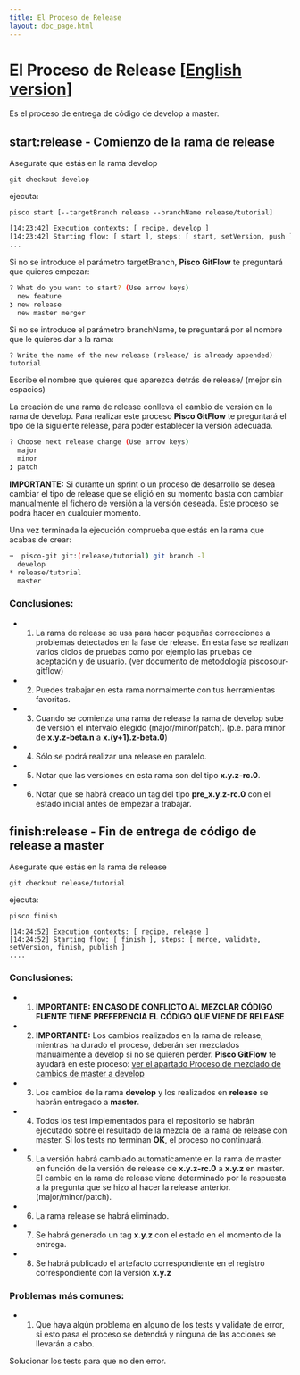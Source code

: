 ```yaml
---
title: El Proceso de Release
layout: doc_page.html
---
```


# El Proceso de Release [[English version](../../../en/users/guides/020release.html)]

Es el proceso de entrega de código de develop a master.

## start:release - Comienzo de la rama de release

Asegurate que estás en la rama develop

    git checkout develop

ejecuta:

    pisco start [--targetBranch release --branchName release/tutorial]

```bash
[14:23:42] Execution contexts: [ recipe, develop ]
[14:23:42] Starting flow: [ start ], steps: [ start, setVersion, push ]
...
```

Si no se introduce el parámetro targetBranch, **Pisco GitFlow**  te preguntará que quieres empezar:

```bash
? What do you want to start? (Use arrow keys)
  new feature
❯ new release
  new master merger
```

Si no se introduce el parámetro branchName, te preguntará por el nombre que le quieres dar a la rama:

```
? Write the name of the new release (release/ is already appended) tutorial
```

Escribe el nombre que quieres que aparezca detrás de release/ (mejor sin espacios)

La creación de una rama de release conlleva el cambio de versión en la rama de develop. Para realizar este proceso **Pisco GitFlow**  te preguntará el tipo de la siguiente release, para poder establecer la versión adecuada.

```bash
? Choose next release change (Use arrow keys)
  major
  minor
❯ patch
```

**IMPORTANTE:** Si durante un sprint o un proceso de desarrollo se desea cambiar el tipo de release que se eligió en su momento basta con cambiar manualmente el fichero de versión a la versión deseada. Este proceso se podrá hacer en cualquier momento.

Una vez terminada la ejecución comprueba que estás en la rama que acabas de crear:

```bash
➜  pisco-git git:(release/tutorial) git branch -l
  develop
* release/tutorial
  master
```

### Conclusiones:

- 1. La rama de release se usa para hacer pequeñas correcciones a problemas detectados en la fase de release. En esta fase se realizan varios ciclos de pruebas como por ejemplo las pruebas de aceptación y de usuario. (ver documento de metodología piscosour-gitflow)
- 2. Puedes trabajar en esta rama normalmente con tus herramientas favoritas.
- 3. Cuando se comienza una rama de release la rama de develop sube de versión el intervalo elegido (major/minor/patch). (p.e. para minor de **x.y.z-beta.n** a **x.(y+1).z-beta.0**)
- 4. Sólo se podrá realizar una release en paralelo.
- 5. Notar que las versiones en esta rama son del tipo **x.y.z-rc.0**.
- 6. Notar que se habrá creado un tag del tipo **pre_x.y.z-rc.0** con el estado inicial antes de empezar a trabajar.

## finish:release - Fin de entrega de código de release a master

Asegurate que estás en la rama de release

    git checkout release/tutorial

ejecuta:

    pisco finish

```
[14:24:52] Execution contexts: [ recipe, release ]
[14:24:52] Starting flow: [ finish ], steps: [ merge, validate, setVersion, finish, publish ]
....
```

### Conclusiones:

- 1. **IMPORTANTE: EN CASO DE CONFLICTO AL MEZCLAR CÓDIGO FUENTE TIENE PREFERENCIA EL CÓDIGO QUE VIENE DE RELEASE**
- 2. **IMPORTANTE:** Los cambios realizados en la rama de release, mientras ha durado el proceso, deberán ser mezclados manualmente a develop si no se quieren perder. **Pisco GitFlow**  te ayudará en este proceso: [ver el apartado Proceso de mezclado de cambios de master a develop](#Proceso-de-mezclado-de-cambios-de-master-a-develop)
- 3. Los cambios de la rama **develop** y los realizados en **release** se habrán entregado a **master**.
- 4. Todos los test implementados para el repositorio se habrán ejecutado sobre el resultado de la mezcla de la rama de release con master. Si los tests no terminan **OK**, el proceso no continuará.
- 5. La versión habrá cambiado automaticamente en la rama de master en función de la versión de release de **x.y.z-rc.0** a **x.y.z** en master. El cambio en la rama de release viene determinado por la respuesta a la pregunta que se hizo al hacer la release anterior. (major/minor/patch).
- 6. La rama release se habrá eliminado.
- 7. Se habrá generado un tag **x.y.z** con el estado en el momento de la entrega.
- 8. Se habrá publicado el artefacto correspondiente en el registro correspondiente con la versión **x.y.z**

### Problemas más comunes:

- 1. Que haya algún problema en alguno de los tests y validate de error, si esto pasa el proceso se detendrá y ninguna de las acciones se llevarán a cabo.

Solucionar los tests para que no den error.